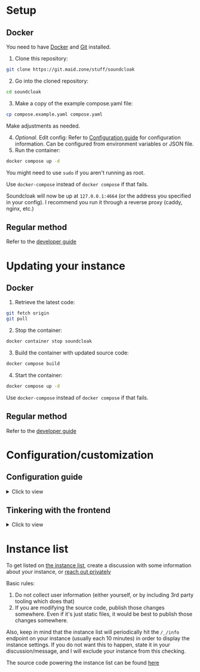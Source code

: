 # Setup

## Docker

You need to have [Docker](https://docker.com) and [Git](https://git-scm.com) installed.

1. Clone this repository:

```sh
git clone https://git.maid.zone/stuff/soundcloak
```

2. Go into the cloned repository:

```sh
cd soundcloak
```

3. Make a copy of the example compose.yaml file:

```sh
cp compose.example.yaml compose.yaml
```

Make adjustments as needed.

4. *Optional.* Edit config:
   Refer to [Configuration guide](#configuration-guide) for configuration information. Can be configured from environment variables or JSON file.
5. Run the container:

```sh
docker compose up -d
```

You might need to use `sudo` if you aren't running as root.

Use `docker-compose` instead of `docker compose` if that fails.

Soundcloak will now be up at `127.0.0.1:4664` (or the address you specified in your config). I recommend you run it through a reverse proxy (caddy, nginx, etc.)

## Regular method

Refer to the [developer guide](DEV_GUIDE.md#setup)

# Updating your instance

## Docker

1. Retrieve the latest code:

```sh
git fetch origin
git pull
```

2. Stop the container:

```sh
docker container stop soundcloak
```

3. Build the container with updated source code:

```sh
docker compose build
```

4. Start the container:

```sh
docker compose up -d
```

Use `docker-compose` instead of `docker compose` if that fails.

## Regular method

Refer to the [developer guide](DEV_GUIDE.md#updating-your-local-setup)

# Configuration/customization

## Configuration guide

<details>
<summary>Click to view</summary>

You can only configure in one of the two ways:

- Using config file (`soundcloak.json` in current directory // your own path and filename)
- Using environment variables (`SOUNDCLOAK_CONFIG` must be set to `FROM_ENV`!)

Some notes:

- When specifying time, specify it in seconds.


| JSON key                | Environment variable       | Default value                                                                                                                                                                                                                                            | Description                                                                                                                                                                                                                                                                                                                                                        |
| ------------------------- | ---------------------------- | ---------------------------------------------------------------------------------------------------------------------------------------------------------------------------------------------------------------------------------------------------------- | -------------------------------------------------------------------------------------------------------------------------------------------------------------------------------------------------------------------------------------------------------------------------------------------------------------------------------------------------------------------- |
| None                    | SOUNDCLOAK_CONFIG          | soundcloak.json                                                                                                                                                                                                                                          | File to load soundcloak config from. If set to `FROM_ENV`, soundcloak loads the config from environment variables.                                                                                                                                                                                                                                                  |
| GetWebProfiles          | GET_WEB_PROFILES           | true                                                                                                                                                                                                                                                     | Retrieve links users set in their profile (social media, website, etc)                                                                                                                                                                                                                                                                                             |
| DefaultPreferences      | DEFAULT_PREFERENCES        | {"Player": "hls", "ProxyStreams": false, "FullyPreloadTrack": false, "ProxyImages": false, "ParseDescriptions": true, "AutoplayNextTrack": false, "DefaultAutoplayMode": "normal", "HLSAudio": "mpeg", "RestreamAudio": "mpeg", "DownloadAudio": "mpeg"} | see /_/preferences page. [Read more](PREFERENCES.md)                                                                                                                                                                                                                                                                                                                |
| ProxyImages             | PROXY_IMAGES               | false                                                                                                                                                                                                                                                    | Enables proxying of images (user avatars, track covers etc)                                                                                                                                                                                                                                                                                                        |
| ImageCacheControl       | IMAGE_CACHE_CONTROL        | max-age=600, public, immutable                                                                                                                                                                                                                           | [Cache-Control](https://developer.mozilla.org/en-US/docs/Web/HTTP/Headers/Cache-Control) header value for proxied images. Cached for 10 minutes by default.                                                                                                                                                                                                        |
| ProxyStreams            | PROXY_STREAMS              | false                                                                                                                                                                                                                                                    | Enables proxying of song parts and hls playlist files                                                                                                                                                                                                                                                                                                              |
| Restream                | RESTREAM                   | false                                                                                                                                                                                                                                                    | Enables Restream Player in settings and the /_/restream/:author/:track endpoint. This player can be used without JavaScript. Restream also enables the button for downloading songs.                                                                                                                                                                               |
| RestreamCacheControl    | RESTREAM_CACHE_CONTROL     | max-age=3600, public, immutable                                                                                                                                                                                                                          | [Cache-Control](https://developer.mozilla.org/en-US/docs/Web/HTTP/Headers/Cache-Control) header value for restreamed songs. Cached for 1 hour by default.                                                                                                                                                                                                          |
| ClientIDTTL             | CLIENT_ID_TTL              | 4 hours                                                                                                                                                                                                                                                  | Time until ClientID cache expires. ClientID is used for authenticating with SoundCloud API                                                                                                                                                                                                                                                                         |
| UserTTL                 | USER_TTL                   | 20 minutes                                                                                                                                                                                                                                               | Time until User profile cache expires                                                                                                                                                                                                                                                                                                                              |
| UserCacheCleanDelay     | USER_CACHE_CLEAN_DELAY     | 5 minutes                                                                                                                                                                                                                                                | Time between each cleanup of the cache (to remove expired users)                                                                                                                                                                                                                                                                                                   |
| TrackTTL                | TRACK_TTL                  | 20 minutes                                                                                                                                                                                                                                               | Time until Track data cache expires                                                                                                                                                                                                                                                                                                                                |
| TrackCacheCleanDelay    | TRACK_CACHE_CLEAN_DELAY    | 5 minutes                                                                                                                                                                                                                                                | Time between each cleanup of the cache (to remove expired tracks)                                                                                                                                                                                                                                                                                                  |
| PlaylistTTL             | PLAYLIST_TTL               | 20 minutes                                                                                                                                                                                                                                               | Time until Playlist data cache expires                                                                                                                                                                                                                                                                                                                             |
| PlaylistCacheCleanDelay | PLAYLIST_CACHE_CLEAN_DELAY | 5 minutes                                                                                                                                                                                                                                                | Time between each cleanup of the cache (to remove expired playlists)                                                                                                                                                                                                                                                                                               |
| UserAgent               | USER_AGENT                 | Mozilla/5.0 (Windows NT 10.0; Win64; x64) AppleWebKit/537.36 (KHTML, like Gecko) Chrome/127.0.0.0 Safari/537.3                                                                                                                                           | User-Agent header used for requests to SoundCloud                                                                                                                                                                                                                                                                                                                  |
| DNSCacheTTL             | DNS_CACHE_TTL              | 60 minutes                                                                                                                                                                                                                                               | Time until DNS cache expires                                                                                                                                                                                                                                                                                                                                       |
| Addr                    | ADDR                       | :4664                                                                                                                                                                                                                                                    | Address and port for soundcloak to listen on                                                                                                                                                                                                                                                                                                                       |
| Prefork                 | PREFORK                    | false                                                                                                                                                                                                                                                    | Run multiple instances of soundcloak locally to be able to handle more requests. Each one will be a separate process, so they will have separate cache.                                                                                                                                                                                                            |
| TrustedProxyCheck       | TRUSTED_PROXY_CHECK        | true                                                                                                                                                                                                                                                     | Use X-Forwarded-* headers if IP is in TrustedProxies list. When disabled, those headers will blindly be used.                                                                                                                                                                                                                                                      |
| TrustedProxies          | TRUSTED_PROXIES            | []                                                                                                                                                                                                                                                       | List of IPs or IP ranges of trusted proxies                                                                                                                                                                                                                                                                                                                        |
| CodegenConfig           | CODEGEN_CONFIG             | false                                                                                                                                                                                                                                                    | Mainly needed for the dockerfile. If you enable this, and build the container (or run `soundcloakctl config codegen`) - your current config will be parsed and embedded in the code, which allows the compiler to do some more optimizations. Keep in mind that you won't be able to change the config dynamically, you will have to rebuild the container / binary |

</details>

## Tinkering with the frontend

<details>
<summary>Click to view</summary>

I will mainly talk about the static files here. Maybe about the templates too in the future

The static files are stored in `assets` folder

### Overriding files

1. Create a folder named `instance`
2. Create a file with the same name as the one you want to override
3. Put whatever you want there

### Basic theming

1. Create `instance.css` file in the `instance` folder
2. Put your CSS rules there:

```css
/* Some basic CSS to change colors of the frontend. Put your own colors here as this one probably looks horrible (I did not test it) */
:root {
    --accent: #ffffff;
    --primary: #000000;
    --secondary: #00010a;
    --0: #fafafa; /* Used for things, such as border color for buttons, etc */
    --text: green;
}
```

Refer to `assets/global.css` file for existing rules.

</details>

# Instance list

To get listed on [the instance list](https://maid.zone/soundcloak/instances.html), create a discussion with some information about your instance, or [reach out privately](https://laptopc.at)

Basic rules:

1. Do not collect user information (either yourself, or by including 3rd party tooling which does that)
2. If you are modifying the source code, publish those changes somewhere. Even if it's just static files, it would be best to publish those changes somewhere.

Also, keep in mind that the instance list will periodically hit the `/_/info` endpoint on your instance (usually each 10 minutes) in order to display the instance settings. If you do not want this to happen, state it in your discussion/message, and I will exclude your instance from this checking.

The source code powering the instance list can be found [here](https://git.maid.zone/stuff/soundcloak-instances)
